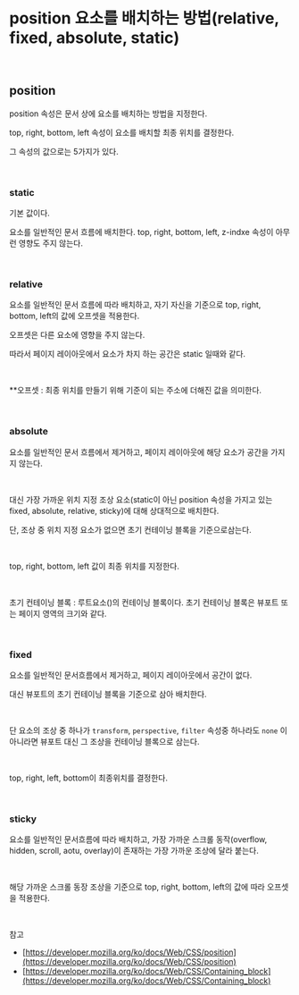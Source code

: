 # position 요소를 배치하는 방법(relative, fixed, absolute, static)

<br>

## position

position 속성은 문서 상에 요소를 배치하는 방법을 지정한다.

top, right, bottom, left 속성이 요소를 배치할 최종 위치를 결정한다.

그 속성의 값으로는 5가지가 있다.

<br>

### static

기본 값이다.

요소를 일반적인 문서 흐름에 배치한다. top, right, bottom, left, z-indxe 속성이 아무런 영향도 주지 않는다.

<br>

### relative

요소를 일반적인 문서 흐름에 따라 배치하고, 자기 자신을 기준으로 top, right, bottom, left의 값에 오프셋을 적용한다.

오프셋은 다른 요소에 영향을 주지 않는다.

따라서 페이지 레이아웃에서 요소가 차지 하는 공간은 static 일때와 같다.

<br>

\*\*오프셋 : 최종 위치를 만들기 위해 기준이 되는 주소에 더해진 값을 의미한다.

<br>

### absolute

요소를 일반적인 문서 흐름에서 제거하고, 페이지 레이아웃에 해당 요소가 공간을 가지지 않는다.

<br>

대신 가장 가까운 위치 지정 조상 요소(static이 아닌 position 속성을 가지고 있는 fixed, absolute, relative, sticky)에 대해 상대적으로 배치한다.

단, 조상 중 위치 지정 요소가 없으면 초기 컨테이닝 블록을 기준으로삼는다.

<br>

top, right, bottom, left 값이 최종 위치를 지정한다.

<br>

초기 컨테이닝 블록 : 루트요소(<html>)의 컨테이닝 블록이다. 초기 컨테이닝 블록은 뷰포트 또는 페이지 영역의 크기와 같다.

<br>

### fixed

요소를 일반적인 문서흐름에서 제거하고, 페이지 레이아웃에서 공간이 없다.

대신 뷰포트의 초기 컨테이닝 블록을 기준으로 삼아 배치한다.

<br>

단 요소의 조상 중 하나가 `transform`, `perspective`, `filter` 속성중 하나라도 `none` 이 아니라면 뷰포트 대신 그 조상을 컨테이닝 블록으로 삼는다.

<br>

top, right, left, bottom이 최종위치를 결정한다.

<br>

### sticky

요소를 일반적인 문서흐름에 따라 배치하고, 가장 가까운 스크롤 동작(overflow, hidden, scroll, aotu, overlay)이 존재하는 가장 가까운 조상에 달라 붙는다.

<br>

해당 가까운 스크롤 동장 조상을 기준으로 top, right, bottom, left의 값에 따라 오프셋을 적용한다.

<br>

참고

- [https://developer.mozilla.org/ko/docs/Web/CSS/position](https://developer.mozilla.org/ko/docs/Web/CSS/position)
- [https://developer.mozilla.org/ko/docs/Web/CSS/Containing_block](https://developer.mozilla.org/ko/docs/Web/CSS/Containing_block)
